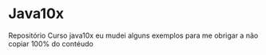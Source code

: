 # Java10x
Repositório Curso java10x 
eu mudei alguns exemplos para me obrigar a não copiar 100% do contéudo

